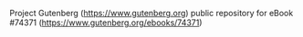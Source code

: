 Project Gutenberg (https://www.gutenberg.org) public repository for
eBook #74371 (https://www.gutenberg.org/ebooks/74371)
